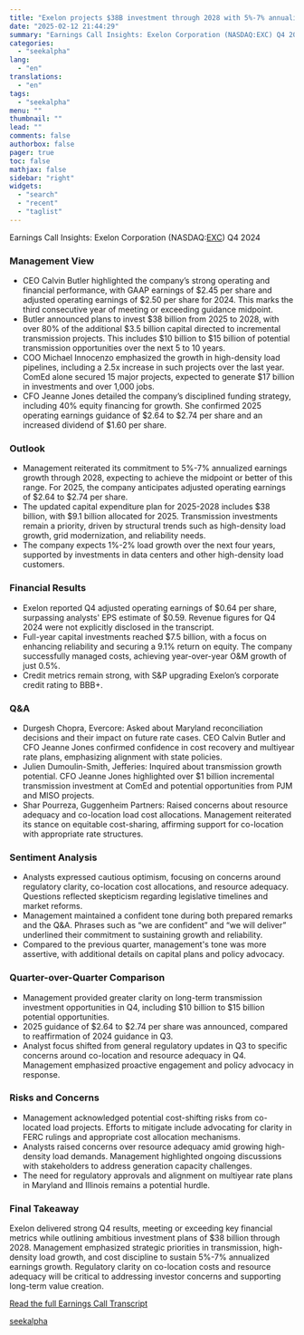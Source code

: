 ```yaml
---
title: "Exelon projects $38B investment through 2028 with 5%-7% annualized earnings growth"
date: "2025-02-12 21:44:29"
summary: "Earnings Call Insights: Exelon Corporation (NASDAQ:EXC) Q4 2024 Management View CEO Calvin Butler highlighted the company’s strong operating and financial performance, with GAAP earnings of $2.45 per share and adjusted operating earnings of $2.50 per share for 2024. This marks the third consecutive year of meeting or exceeding guidance midpoint...."
categories:
  - "seekalpha"
lang:
  - "en"
translations:
  - "en"
tags:
  - "seekalpha"
menu: ""
thumbnail: ""
lead: ""
comments: false
authorbox: false
pager: true
toc: false
mathjax: false
sidebar: "right"
widgets:
  - "search"
  - "recent"
  - "taglist"
---
```


Earnings Call Insights: Exelon Corporation (NASDAQ:[EXC](https://seekingalpha.com/symbol/EXC "Exelon Corporation")) Q4 2024

### Management View

* CEO Calvin Butler highlighted the company’s strong operating and financial performance, with GAAP earnings of $2.45 per share and adjusted operating earnings of $2.50 per share for 2024. This marks the third consecutive year of meeting or exceeding guidance midpoint.
* Butler announced plans to invest $38 billion from 2025 to 2028, with over 80% of the additional $3.5 billion capital directed to incremental transmission projects. This includes $10 billion to $15 billion of potential transmission opportunities over the next 5 to 10 years.
* COO Michael Innocenzo emphasized the growth in high-density load pipelines, including a 2.5x increase in such projects over the last year. ComEd alone secured 15 major projects, expected to generate $17 billion in investments and over 1,000 jobs.
* CFO Jeanne Jones detailed the company’s disciplined funding strategy, including 40% equity financing for growth. She confirmed 2025 operating earnings guidance of $2.64 to $2.74 per share and an increased dividend of $1.60 per share.

### Outlook

* Management reiterated its commitment to 5%-7% annualized earnings growth through 2028, expecting to achieve the midpoint or better of this range. For 2025, the company anticipates adjusted operating earnings of $2.64 to $2.74 per share.
* The updated capital expenditure plan for 2025-2028 includes $38 billion, with $9.1 billion allocated for 2025. Transmission investments remain a priority, driven by structural trends such as high-density load growth, grid modernization, and reliability needs.
* The company expects 1%-2% load growth over the next four years, supported by investments in data centers and other high-density load customers.

### Financial Results

* Exelon reported Q4 adjusted operating earnings of $0.64 per share, surpassing analysts' EPS estimate of $0.59. Revenue figures for Q4 2024 were not explicitly disclosed in the transcript.
* Full-year capital investments reached $7.5 billion, with a focus on enhancing reliability and securing a 9.1% return on equity. The company successfully managed costs, achieving year-over-year O&M growth of just 0.5%.
* Credit metrics remain strong, with S&P upgrading Exelon’s corporate credit rating to BBB+.

### Q&A

* Durgesh Chopra, Evercore: Asked about Maryland reconciliation decisions and their impact on future rate cases. CEO Calvin Butler and CFO Jeanne Jones confirmed confidence in cost recovery and multiyear rate plans, emphasizing alignment with state policies.
* Julien Dumoulin-Smith, Jefferies: Inquired about transmission growth potential. CFO Jeanne Jones highlighted over $1 billion incremental transmission investment at ComEd and potential opportunities from PJM and MISO projects.
* Shar Pourreza, Guggenheim Partners: Raised concerns about resource adequacy and co-location load cost allocations. Management reiterated its stance on equitable cost-sharing, affirming support for co-location with appropriate rate structures.

### Sentiment Analysis

* Analysts expressed cautious optimism, focusing on concerns around regulatory clarity, co-location cost allocations, and resource adequacy. Questions reflected skepticism regarding legislative timelines and market reforms.
* Management maintained a confident tone during both prepared remarks and the Q&A. Phrases such as “we are confident” and “we will deliver” underlined their commitment to sustaining growth and reliability.
* Compared to the previous quarter, management's tone was more assertive, with additional details on capital plans and policy advocacy.

### Quarter-over-Quarter Comparison

* Management provided greater clarity on long-term transmission investment opportunities in Q4, including $10 billion to $15 billion potential opportunities.
* 2025 guidance of $2.64 to $2.74 per share was announced, compared to reaffirmation of 2024 guidance in Q3.
* Analyst focus shifted from general regulatory updates in Q3 to specific concerns around co-location and resource adequacy in Q4. Management emphasized proactive engagement and policy advocacy in response.

### Risks and Concerns

* Management acknowledged potential cost-shifting risks from co-located load projects. Efforts to mitigate include advocating for clarity in FERC rulings and appropriate cost allocation mechanisms.
* Analysts raised concerns over resource adequacy amid growing high-density load demands. Management highlighted ongoing discussions with stakeholders to address generation capacity challenges.
* The need for regulatory approvals and alignment on multiyear rate plans in Maryland and Illinois remains a potential hurdle.

### Final Takeaway

Exelon delivered strong Q4 results, meeting or exceeding key financial metrics while outlining ambitious investment plans of $38 billion through 2028. Management emphasized strategic priorities in transmission, high-density load growth, and cost discipline to sustain 5%-7% annualized earnings growth. Regulatory clarity on co-location costs and resource adequacy will be critical to addressing investor concerns and supporting long-term value creation.

[Read the full Earnings Call Transcript](https://seekingalpha.com/symbol/EXC/earnings/transcripts)

[seekalpha](https://seekingalpha.com/news/4407105-exelon-projects-38b-investment-through-2028-with-5-percentminus-7-percent-annualized-earnings)
